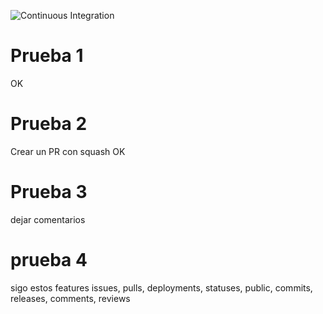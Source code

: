 

![Continuous Integration](https://github.com/cionagi/testimg/workflows/Continuous%20Integration/badge.svg)
# Prueba 1 
OK

# Prueba 2 
Crear un PR con squash OK

# Prueba 3
dejar comentarios

# prueba 4
sigo estos features 
issues, pulls, deployments, statuses, public, commits, releases, comments, reviews
